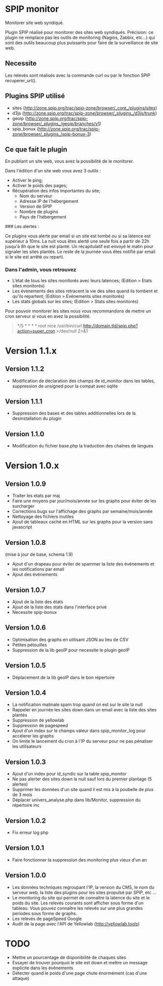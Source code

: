 SPIP monitor
=======

Monitorer site web syndiqué.

Plugin SPIP réalisé pour monitorer des sites web syndiqués. 
Précision: ce plugin ne remplace pas les outils de monitoring (Nagios, Zabbix, etc...) qui sont des outils beaucoup plus puissants pour faire de la surveillance de site web. 

## Necessite

Les relevés sont réalisés avec la commande curl ou par le fonction SPIP recuperer_url().

## Plugins SPIP utilisé

* sites (http://zone.spip.org/trac/spip-zone/browser/_core_/plugins/sites) 
* d3js (http://zone.spip.org/trac/spip-zone/browser/_plugins_/d3js/trunk)
* geoip (http://zone.spip.org/trac/spip-zone/browser/_plugins_/geoip/branches/v1)
* spip_bonux (http://zone.spip.org/trac/spip-zone/browser/_plugins_/spip-bonux-3)

## Ce que fait le plugin

En publiant un site web, vous avez la possibilité de le monitorer. 

Dans l'édition d'un site web vous avez 3 outils :

- Activer le ping;
- Activer le poids des pages;
- Récupération des infos importantes du site;
	- Nom du serveur
	- Adresse IP de l'hébergement
	- Version de SPIP 
	- Nombre de plugins
	- Pays de l'hébergement

### Les alertes :

Ce plugins vous alerte par email si un site est tombé ou si sa latence est supérieur à 10ms. La nuit vous êtes alerté une seule fois a partir de 22h jusqu'à 8h que le site est planté. Un récapitulatif est envoyé le matin pour signaler les sites plantés. Le reste de la journée vous êtes notifié par email si le site est arrêté ou reparti.

### Dans l'admin, vous retrouvez 

- L'état de tous les sites monitorés avec leurs latences; (Edition > Etats sites monitorés)
- Les évenements des sites retracent la vie des sites quand ils tombent et qu'ils repartent; (Edition > Evénements sites monitorés)
- Les stats globals sur les sites; (Edition > Stats sites monitorés)

Pour pouvoir monitorer les sites nous vous recommandons de mettre un cron serveur si vous en avez la possibilité.

> */5 *         * * *   root    nice /usr/bin/curl http://domain.tld/spip.php?action=super_cron >/dev/null 2>&1

# Version 1.1.x

## Version 1.1.2

* Modification de déclaration des champs de id_monitor dans les tables, suppression de unsigned pour la compat avec sqlite

## Version 1.1.1

* Suppression des bases et des tables additionnelles lors de la desinstallation du plugin

## Version 1.1.0

* Modification du fichier base.php la traduction des chaînes de langues

# Version 1.0.x

## Version 1.0.9

* Traiter les etats par maj 
* Faire une moyens par jour/mois/année sur les graphs pour éviter de les surcharger
* Corrections bugs sur l'affichage des graphs par semaine/mois/année
* Nettoyage des fichiers inutiles
* Ajout de tableaux caché en HTML sur les graphs pour la version sans javascript

## Version 1.0.8

 (mise à jour de base, schema 1.9)
* Ajout d'un drapeau pour éviter de spammer la liste des événements
et les notifications par email
* Ajout des événements

## Version 1.0.7

* Ajout de la liste des états
* Ajout de la liste des stats dans l'interface privé
* Necessite spip-bonux 

## Version 1.0.6

* Optimisation des graphs en utilisant JSON au lieu de CSV
* Petites pétouilles
* Suppression de la lib geoIP pour necessite le plugin geoIP

## Version 1.0.5

* Déplacement de la lib geoIP dans le bon répertoire

## Version 1.0.4

* La notification matinale spam trop quand on est sur le site la nuit
* Rappeler en journée les sites down dans un email avec la liste des sites plantés
* Suppression de yellowlab
* Suppression de pagespeed
* Ajout d'un index sur le champs valeur dans spip_monitor_log pour accélerer les graphs
* On limite le lancement du cron à l'IP du serveur pour ne pas pénaliser les utilisateurs

## Version 1.0.3

* Ajout d'un index pour id_syndic sur la table spip_monitor
* Ne pas alerter des sites down la nuit sauf lors du premier plantage (5 alertes)
* Supprimer les données d'un site quand il est mis à la poubelle de plus de 3 mois
* Déplacer univers_analyse.php dans lib/Monitor, suppression du répertoire inc

## Version 1.0.2

* Fix erreur log php

## Version 1.0.1

* Faire fonctionner la suppression des monitoring plus vieux d'un an

## Version 1.0.0

* Les données techniques regroupant l'IP, la version du CMS, le nom du serveur web, la liste des plugins pour les sites propulsé par SPIP, etc ...
* Le monitoring du site qui permet de connaître la latence du site et le poids du site. Les relevés courants sont afficher sous forme d'un tableau. Vous pouvez connaître les relevés sur une plus grandes periodes sous forme de graphs. 
* Les relevés de pageSpeed Google
* Audit de la page avec l'API de Yellowlab (http://yellowlab.tools)

# TODO

* Mettre un pourcentage de disponibilité de chaques sites
* Essayer de trouver pourquoi le site est down et mettre un message explicite dans les événements
* Détecter quand le poids d'une page chute énormément (cas d'une attaque)
